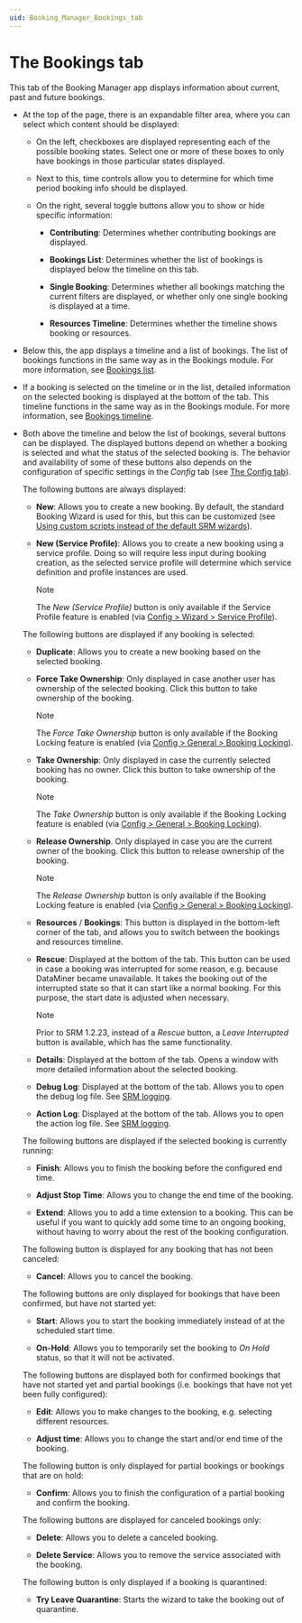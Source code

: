 ```yaml
---
uid: Booking_Manager_Bookings_tab
---
```


# The Bookings tab

This tab of the Booking Manager app displays information about current, past and future bookings.

- At the top of the page, there is an expandable filter area, where you can select which content should be displayed:

  - On the left, checkboxes are displayed representing each of the possible booking states. Select one or more of these boxes to only have bookings in those particular states displayed.

  - Next to this, time controls allow you to determine for which time period booking info should be displayed.

  - On the right, several toggle buttons allow you to show or hide specific information:

    - **Contributing**: Determines whether contributing bookings are displayed.

    - **Bookings List**: Determines whether the list of bookings is displayed below the timeline on this tab.

    - **Single Booking**: Determines whether all bookings matching the current filters are displayed, or whether only one single booking is displayed at a time.

    - **Resources Timeline**: Determines whether the timeline shows booking or resources.

- Below this, the app displays a timeline and a list of bookings. The list of bookings functions in the same way as in the Bookings module. For more information, see [Bookings list](xref:The_Bookings_module#bookings-list).

- If a booking is selected on the timeline or in the list, detailed information on the selected booking is displayed at the bottom of the tab. This timeline functions in the same way as in the Bookings module. For more information, see [Bookings timeline](xref:The_Bookings_module#bookings-timeline).

- Both above the timeline and below the list of bookings, several buttons can be displayed. The displayed buttons depend on whether a booking is selected and what the status of the selected booking is. The behavior and availability of some of these buttons also depends on the configuration of specific settings in the *Config* tab (see [The Config tab](xref:Booking_Manager_Config_tab)).

  The following buttons are always displayed:

  - **New**: Allows you to create a new booking. By default, the standard Booking Wizard is used for this, but this can be customized (see [Using custom scripts instead of the default SRM wizards](xref:SRM_custom_scripts)).

  - **New (Service Profile)**: Allows you to create a new booking using a service profile. Doing so will require less input during booking creation, as the selected service profile will determine which service definition and profile instances are used.

    > [!NOTE]
    > The *New (Service Profile)* button is only available if the Service Profile feature is enabled (via [Config > Wizard > Service Profile](xref:Booking_Manager_Config_tab#type-of-wizard-settings)).

  The following buttons are displayed if any booking is selected:

  - **Duplicate**: Allows you to create a new booking based on the selected booking.

  - **Force Take Ownership**: Only displayed in case another user has ownership of the selected booking. Click this button to take ownership of the booking.

    > [!NOTE]
    > The *Force Take Ownership* button is only available if the Booking Locking feature is enabled (via [Config > General > Booking Locking](xref:Booking_Manager_Config_tab#application-setup-settings)).

  - **Take Ownership**: Only displayed in case the currently selected booking has no owner. Click this button to take ownership of the booking.

    > [!NOTE]
    > The *Take Ownership* button is only available if the Booking Locking feature is enabled (via [Config > General > Booking Locking](xref:Booking_Manager_Config_tab#application-setup-settings)).

  - **Release Ownership**. Only displayed in case you are the current owner of the booking. Click this button to release ownership of the booking.

    > [!NOTE]
    > The *Release Ownership* button is only available if the Booking Locking feature is enabled (via [Config > General > Booking Locking](xref:Booking_Manager_Config_tab#application-setup-settings)).

  - **Resources** / **Bookings**: This button is displayed in the bottom-left corner of the tab, and allows you to switch between the bookings and resources timeline.

  - **Rescue**: Displayed at the bottom of the tab. This button can be used in case a booking was interrupted for some reason, e.g. because DataMiner became unavailable. It takes the booking out of the interrupted state so that it can start like a normal booking. For this purpose, the start date is adjusted when necessary.

    > [!NOTE]
    > Prior to SRM 1.2.23, instead of a *Rescue* button, a *Leave Interrupted* button is available, which has the same functionality. <!-- RN 28472 -->

  - **Details**:  Displayed at the bottom of the tab. Opens a window with more detailed information about the selected booking.<!-- 37483 -->

  - **Debug Log**: Displayed at the bottom of the tab. Allows you to open the debug log file. See [SRM logging](xref:SRM_logging).

  - **Action Log**: Displayed at the bottom of the tab. Allows you to open the action log file. See [SRM logging](xref:SRM_logging).

  The following buttons are displayed if the selected booking is currently running:

  - **Finish**: Allows you to finish the booking before the configured end time.

  - **Adjust Stop Time**: Allows you to change the end time of the booking.

  - **Extend**: Allows you to add a time extension to a booking. This can be useful if you want to quickly add some time to an ongoing booking, without having to worry about the rest of the booking configuration.

  The following button is displayed for any booking that has not been canceled:

  - **Cancel**: Allows you to cancel the booking.

  The following buttons are only displayed for bookings that have been confirmed, but have not started yet:

  - **Start**: Allows you to start the booking immediately instead of at the scheduled start time.

  - **On-Hold**: Allows you to temporarily set the booking to *On Hold* status, so that it will not be activated.

  The following buttons are displayed both for confirmed bookings that have not started yet and partial bookings (i.e. bookings that have not yet been fully configured):

  - **Edit**: Allows you to make changes to the booking, e.g. selecting different resources.

  - **Adjust time**: Allows you to change the start and/or end time of the booking.

  The following button is only displayed for partial bookings or bookings that are on hold:

  - **Confirm**: Allows you to finish the configuration of a partial booking and confirm the booking.

  The following buttons are displayed for canceled bookings only:

  - **Delete**: Allows you to delete a canceled booking.

  - **Delete Service**: Allows you to remove the service associated with the booking.

  The following button is only displayed if a booking is quarantined:

  - **Try Leave Quarantine**: Starts the wizard to take the booking out of quarantine.
